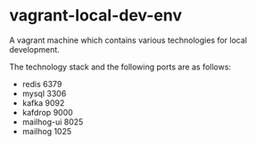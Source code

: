 # vagrant-local-dev-env
A vagrant machine which contains various technologies for local development.

The technology stack and the following ports are as follows:

- redis 6379
- mysql 3306
- kafka 9092 
- kafdrop 9000
- mailhog-ui 8025 
- mailhog 1025 
  
